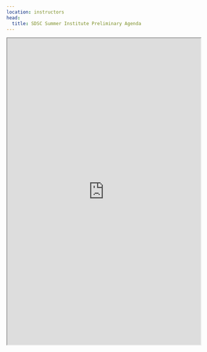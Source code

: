 ```yaml
---
location: instructors
head:
  title: SDSC Summer Institute Preliminary Agenda
---
```


<iframe width="100%" height="800px" src="https://docs.google.com/document/d/1y9RaO8mduyGiVrADSI3Pue5KnUUeKIhMJDyV77BWw_s/pub?embedded=true"></iframe>
